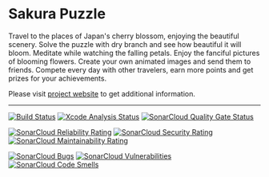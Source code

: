 # Sakura Puzzle

Travel  to  the  places  of  Japan's cherry blossom, enjoying the beautiful
scenery.  Solve  the  puzzle  with dry branch and see how beautiful it will
bloom.  Meditate  while  watching  the  falling  petals. Enjoy the fanciful
pictures of blooming flowers. Create your own animated images and send them
to  friends.  Compete  every day with other travelers, earn more points and
get prizes for your achievements.

Please visit [project website](https://sakuramobile.sourceforge.io/) to get
additional information.

---

[![Build Status](https://github.com/sakura-mobile/sakura-ios/actions/workflows/build.yml/badge.svg?branch=master)](https://github.com/sakura-mobile/sakura-ios/actions/workflows/build.yml?query=branch%3Amaster)
[![Xcode Analysis Status](https://github.com/sakura-mobile/sakura-ios/workflows/Xcode%20Analysis/badge.svg)](https://github.com/sakura-mobile/sakura-ios/actions?query=workflow%3A%22Xcode%20Analysis%22)
[![SonarCloud Quality Gate Status](https://sonarcloud.io/api/project_badges/measure?project=sakura-mobile_sakura-ios&metric=alert_status)](https://sonarcloud.io/dashboard?id=sakura-mobile_sakura-ios)

[![SonarCloud Reliability Rating](https://sonarcloud.io/api/project_badges/measure?project=sakura-mobile_sakura-ios&metric=reliability_rating)](https://sonarcloud.io/dashboard?id=sakura-mobile_sakura-ios)
[![SonarCloud Security Rating](https://sonarcloud.io/api/project_badges/measure?project=sakura-mobile_sakura-ios&metric=security_rating)](https://sonarcloud.io/dashboard?id=sakura-mobile_sakura-ios)
[![SonarCloud Maintainability Rating](https://sonarcloud.io/api/project_badges/measure?project=sakura-mobile_sakura-ios&metric=sqale_rating)](https://sonarcloud.io/dashboard?id=sakura-mobile_sakura-ios)

[![SonarCloud Bugs](https://sonarcloud.io/api/project_badges/measure?project=sakura-mobile_sakura-ios&metric=bugs)](https://sonarcloud.io/dashboard?id=sakura-mobile_sakura-ios)
[![SonarCloud Vulnerabilities](https://sonarcloud.io/api/project_badges/measure?project=sakura-mobile_sakura-ios&metric=vulnerabilities)](https://sonarcloud.io/dashboard?id=sakura-mobile_sakura-ios)
[![SonarCloud Code Smells](https://sonarcloud.io/api/project_badges/measure?project=sakura-mobile_sakura-ios&metric=code_smells)](https://sonarcloud.io/dashboard?id=sakura-mobile_sakura-ios)
